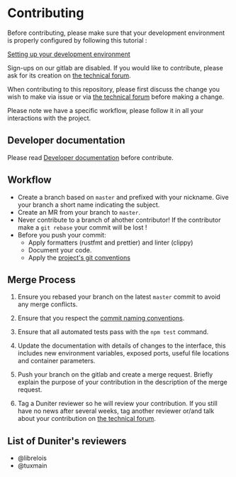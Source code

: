 # Contributing

Before contributing, please make sure that your development environment is properly configured by following this tutorial :

[Setting up your development environment]

Sign-ups on our gitlab are disabled. If you would like to contribute, please ask for its creation on [the technical forum].

When contributing to this repository, please first discuss the change you wish to make via issue or
via [the technical forum] before making a change.

Please note we have a specific workflow, please follow it in all your interactions with the project.

## Developer documentation

Please read [Developer documentation] before contribute.

## Workflow

- Create a branch based on `master` and prefixed with your nickname. Give your branch a short name indicating the subject.
- Create an MR from your branch to `master`.
- Never contribute to a branch of ahother contributor! If the contributor make a `git rebase` your commit will be lost !
- Before you push your commit:
  - Apply formatters (rustfmt and prettier) and linter (clippy)
  - Document your code.
  - Apply the [project's git conventions]

## Merge Process

1. Ensure you rebased your branch on the latest `master` commit to avoid any merge conflicts.

2. Ensure that you respect the [commit naming conventions].

3. Ensure that all automated tests pass with the `npm test` command.

4. Update the documentation with details of changes to the interface, this includes new environment
    variables, exposed ports, useful file locations and container parameters.

5. Push your branch on the gitlab and create a merge request. Briefly explain the purpose of your contribution in the description of the merge request.

6. Tag a Duniter reviewer so he will review your contribution. If you still have no news after several weeks, tag another reviewer or/and talk about your contribution on [the technical forum].

## List of Duniter's reviewers

- @librelois
- @tuxmain

[commit naming conventions]: ./docs/dev/git-conventions.md#naming-commits
[Developer documentation]: ./docs/dev/index.md
[project's git conventions]: ./docs/dev/git-conventions.md
[Setting up your development environment]: ./docs/setup.md
[the technical forum]: https://forum.duniter.org
